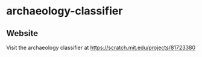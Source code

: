 # archaeology-classifier

## Website
Visit the archaeology classifier at https://scratch.mit.edu/projects/81723380

